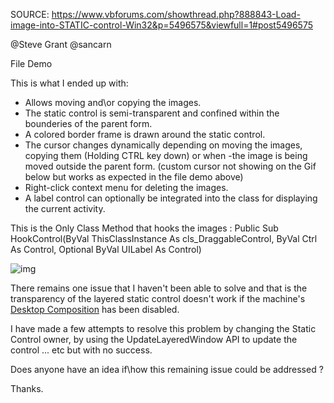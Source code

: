 SOURCE: https://www.vbforums.com/showthread.php?888843-Load-image-into-STATIC-control-Win32&p=5496575&viewfull=1#post5496575

@Steve Grant @sancarn

File Demo

This is what I ended up with:

- Allows moving and\or copying the images.
- The static control is semi-transparent and confined within the bounderies of the parent form.
- A colored border frame is drawn around the static control.
- The cursor changes dynamically depending on moving the images, copying them (Holding CTRL key down) or when -the image is being moved outside the parent form. (custom cursor not showing on the Gif below but works as expected in the file demo above)
- Right-click context menu for deleting the images.
- A label control can optionally be integrated into the class for displaying the current activity.

This is the Only Class Method that hooks the images :
Public Sub HookControl(ByVal ThisClassInstance As cls_DraggableControl, ByVal Ctrl As Control, Optional ByVal UILabel As Control)

![img](https://www.vbforums.com/images/ieimages/2020/10/5.gif)

There remains one issue that I haven't been able to solve and that is the transparency of the layered static control doesn't work if the machine's [Desktop Composition](https://docs.microsoft.com/en-us/windows/win32/api/_dwm/) has been disabled.

I have made a few attempts to resolve this problem by changing the Static Control owner, by using the UpdateLayeredWindow API to update the control ... etc but with no success.

Does anyone have an idea if\how this remaining issue could be addressed ?

Thanks.
